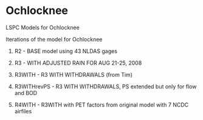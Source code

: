# Ochlocknee
LSPC Models for Ochlocknee

Iterations of the model for Ochlocknee

1. R2 - BASE model using 43 NLDAS gages

2. R3 - WITH ADJUSTED RAIN FOR AUG 21-25, 2008

3. R3WITH - R3 WITH WITHDRAWALS (from Tim)

4. R3WITHrevPS - R3 WITH WITHDRAWALS, PS extended but only for flow and BOD

5. R4WITH - R3WITH with PET factors from original model with 7 NCDC airfiles 


